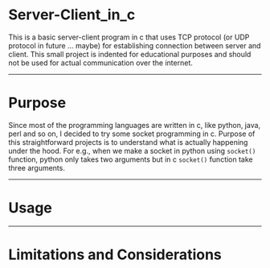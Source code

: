 # Server-Client_in_c
This is a basic server-client program in c that uses TCP protocol (or UDP protocol in future ... maybe) for establishing connection between server and client. This small project is indented for educational purposes and should not be used for actual communication over the internet.
___
# Purpose
Since most of the programming languages are written in c, like python, java, perl and so on, I decided to try some socket programming in c. Purpose of this straightforward projects is to understand what is actually happening under the hood. For e.g., when we make a socket in python using `socket()` function, python only takes two arguments but in c `socket()` function take three arguments.
___
# Usage

___
# Limitations and Considerations
